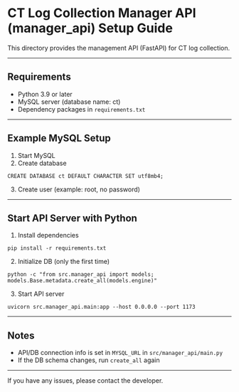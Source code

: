 # CT Log Collection Manager API (manager_api) Setup Guide

This directory provides the management API (FastAPI) for CT log collection.

---

## Requirements
- Python 3.9 or later
- MySQL server (database name: ct)
- Dependency packages in `requirements.txt`

---

## Example MySQL Setup

1. Start MySQL
2. Create database

```
CREATE DATABASE ct DEFAULT CHARACTER SET utf8mb4;
```

3. Create user (example: root, no password)

---

## Start API Server with Python

1. Install dependencies

```
pip install -r requirements.txt
```

2. Initialize DB (only the first time)

```
python -c "from src.manager_api import models; models.Base.metadata.create_all(models.engine)"
```

3. Start API server

```
uvicorn src.manager_api.main:app --host 0.0.0.0 --port 1173
```

---

## Notes
- API/DB connection info is set in `MYSQL_URL` in `src/manager_api/main.py`
- If the DB schema changes, run `create_all` again

---

If you have any issues, please contact the developer.
